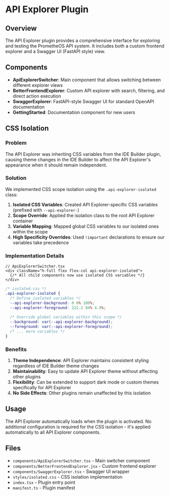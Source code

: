 # API Explorer Plugin

## Overview

The API Explorer plugin provides a comprehensive interface for exploring and testing the PrometheOS API system. It includes both a custom frontend explorer and a Swagger UI (FastAPI style) view.

## Components

- **ApiExplorerSwitcher**: Main component that allows switching between different explorer views
- **BetterFrontendExplorer**: Custom API explorer with search, filtering, and direct action execution
- **SwaggerExplorer**: FastAPI-style Swagger UI for standard OpenAPI documentation
- **GettingStarted**: Documentation component for new users

## CSS Isolation

### Problem
The API Explorer was inheriting CSS variables from the IDE Builder plugin, causing theme changes in the IDE Builder to affect the API Explorer's appearance when it should remain independent.

### Solution
We implemented CSS scope isolation using the `.api-explorer-isolated` class:

1. **Isolated CSS Variables**: Created API Explorer-specific CSS variables (prefixed with `--api-explorer-`)
2. **Scope Override**: Applied the isolation class to the root API Explorer container
3. **Variable Mapping**: Mapped global CSS variables to our isolated ones within the scope
4. **High Specificity Overrides**: Used `!important` declarations to ensure our variables take precedence

### Implementation Details

```tsx
// ApiExplorerSwitcher.tsx
<div className="h-full flex flex-col api-explorer-isolated">
  {/* All child components now use isolated CSS variables */}
</div>
```

```css
/* isolated.css */
.api-explorer-isolated {
  /* Define isolated variables */
  --api-explorer-background: 0 0% 100%;
  --api-explorer-foreground: 222.2 84% 4.9%;
  
  /* Override global variables within this scope */
  --background: var(--api-explorer-background);
  --foreground: var(--api-explorer-foreground);
  /* ... more variables */
}
```

### Benefits

1. **Theme Independence**: API Explorer maintains consistent styling regardless of IDE Builder theme changes
2. **Maintainability**: Easy to update API Explorer theme without affecting other plugins
3. **Flexibility**: Can be extended to support dark mode or custom themes specifically for API Explorer
4. **No Side Effects**: Other plugins remain unaffected by this isolation

## Usage

The API Explorer automatically loads when the plugin is activated. No additional configuration is required for the CSS isolation - it's applied automatically to all API Explorer components.

## Files

- `components/ApiExplorerSwitcher.tsx` - Main switcher component
- `components/BetterFrontendExplorer.jsx` - Custom frontend explorer
- `components/SwaggerExplorer.tsx` - Swagger UI wrapper
- `styles/isolated.css` - CSS isolation implementation
- `index.tsx` - Plugin entry point
- `manifest.ts` - Plugin manifest
